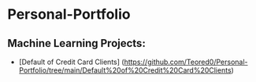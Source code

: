 # Personal-Portfolio

## Machine Learning Projects:
- [Default of Credit Card Clients] (https://github.com/Teored0/Personal-Portfolio/tree/main/Default%20of%20Credit%20Card%20Clients)
